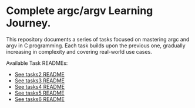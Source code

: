 # Complete argc/argv Learning Journey. 
This repository documents a series of tasks focused on mastering argc and argv in C programming. Each task builds upon the previous one, gradually increasing in complexity and covering real-world use cases.


Available Task READMEs: 
- [See tasks2 README](./tasks2/README-task2.md)
- [See tasks3 README](./tasks3/README-task3.md)
- [See tasks4 README](./tasks4/README-task4.md)
- [See tasks5 README](./tasks5/README-task5.md)
- [See tasks6 README](./tasks6/README-task6.md)